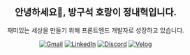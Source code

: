 <h2 align="center">안녕하세요👋, 방구석 호랑이 정내혁입니다.</h2>

<p align="center">재미있는 세상을 만들기 위해 프론트엔드 개발자로 성장하고 있습니다.</p>

<p align="center">
	<a href="mailto:cnh0301@gmail.com"><img src="https://img.shields.io/badge/Gmail-%23D14836?style=flat-square&logo=Gmail&logoColor=white" alt="Gmail"/></a>
	<a href="https://www.linkedin.com/in/DDK0301-91a557204/"><img src="https://img.shields.io/badge/LinkedIn-%230077B5?style=flat-square&logo=LinkedIn&logoColor=white" alt="LinkedIn"/></a>
	<a href="https://discordapp.com/users/394859215652519959/"><img src="https://img.shields.io/badge/Discord-%237289DA?style=flat-square&logo=Discord&logoColor=white" alt="Discord"/></a>
<a href="https://velog.io/@jeongnaehyeok"><img src="https://img.shields.io/badge/Velog-20C997?style=flat-square&logo=velog&logoColor=white" alt="Velog"/></a>
</p>
